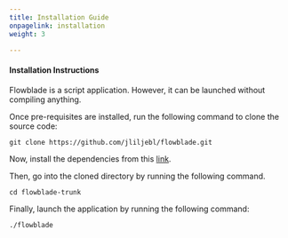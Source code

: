 ```yaml
---
title: Installation Guide
onpagelink: installation
weight: 3

---
```


#### **Installation Instructions**

Flowblade is a script application. However, it can be launched without compiling anything.

Once pre-requisites are installed, run the following command to clone the source code:

    git clone https://github.com/jliljebl/flowblade.git

Now, install the dependencies from this [link](https://github.com/jliljebl/flowblade/blob/master/flowblade-trunk/docs/DEPENDENCIES.md).

Then, go into the cloned directory by running the following command.

    cd flowblade-trunk

Finally, launch the application by running the following command:

    ./flowblade

